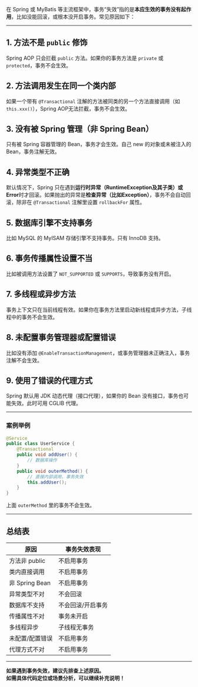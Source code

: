 在 Spring 或 MyBatis 等主流框架中，事务“失效”指的是**本应生效的事务没有起作用**，比如没能回滚，或根本没开启事务。常见原因如下：

---

## 1. **方法不是 `public` 修饰**
Spring AOP 只会拦截 `public` 方法。如果你的事务方法是 `private` 或 `protected`，事务不会生效。

## 2. **方法调用发生在同一个类内部**
如果一个带有 `@Transactional` 注解的方法被同类的另一个方法直接调用（如 `this.xxx()`），Spring AOP无法拦截，事务不会生效。

## 3. **没有被 Spring 管理（非 Spring Bean）**
只有被 Spring 容器管理的 Bean，事务才会生效。自己 new 的对象或未被注入的 Bean，事务注解无效。

## 4. **异常类型不正确**
默认情况下，Spring 只在遇到**运行时异常（RuntimeException及其子类）或Error**时才回滚。如果抛出的异常是**检查异常（比如Exception）**，事务不会自动回滚，除非在 `@Transactional` 注解里设置 `rollbackFor` 属性。

## 5. **数据库引擎不支持事务**
比如 MySQL 的 MyISAM 存储引擎不支持事务。只有 InnoDB 支持。

## 6. **事务传播属性设置不当**
比如被调用方法设置了 `NOT_SUPPORTED` 或 `SUPPORTS`，导致事务没有开启。

## 7. **多线程或异步方法**
事务上下文只在当前线程有效。如果你在事务方法里启动新线程或异步方法，子线程中的事务不会生效。

## 8. **未配置事务管理器或配置错误**
比如没有添加 `@EnableTransactionManagement`，或事务管理器未正确注入，事务注解不会生效。

## 9. **使用了错误的代理方式**
Spring 默认用 JDK 动态代理（接口代理），如果你的 Bean 没有接口，事务也可能失效。此时可用 CGLIB 代理。

---

### **案例举例**

```java
@Service
public class UserService {
    @Transactional
    public void addUser() {
        // 数据库操作
    }
    public void outerMethod() {
        // 直接内部调用，事务失效
        this.addUser();
    }
}
```
上面 `outerMethod` 里的事务不会生效。

---

## **总结表**

| 原因            | 事务失效表现      |
| --------------- | ----------------- |
| 方法非 public   | 不启用事务        |
| 类内直接调用    | 不启用事务        |
| 非 Spring Bean  | 不启用事务        |
| 异常类型不对    | 不会回滚          |
| 数据库不支持    | 不会回滚/开启事务 |
| 传播属性不对    | 事务未开启        |
| 多线程异步      | 子线程无事务      |
| 未配置/配置错误 | 不启用事务        |
| 代理方式不对    | 不启用事务        |

---

**如果遇到事务失效，建议先排查上述原因。  
如需具体代码定位或场景分析，可以继续补充说明！**